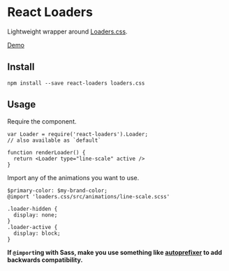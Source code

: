 # React Loaders

Lightweight wrapper around [Loaders.css](https://github.com/ConnorAtherton/loaders.css).

[Demo](http://jonjaques.github.com/react-loaders)

## Install

```
npm install --save react-loaders loaders.css
```


## Usage

Require the component.

```
var Loader = require('react-loaders').Loader;
// also available as `default`

function renderLoader() {
  return <Loader type="line-scale" active />
}

```

Import any of the animations you want to use.

```
$primary-color: $my-brand-color;
@import 'loaders.css/src/animations/line-scale.scss'

.loader-hidden {
  display: none;
}
.loader-active {
  display: block;
}
```

**If `@import`ing with Sass, make you use something like [autoprefixer](https://github.com/postcss/autoprefixer) to add backwards compatibility.**
